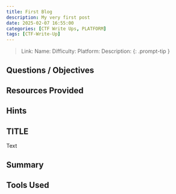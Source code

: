 ```yaml
---
title: First Blog
description: My very first post
date: 2025-02-07 16:55:00
categories: [CTF Write Ups, PLATFORM]
tags: [CTF-Write-Up]
---
```


> Link: 
> Name: 
> Difficulty: 
> Platform: 
> Description: 
{: .prompt-tip }

## Questions / Objectives



## Resources Provided



## Hints



## TITLE

Text

## Summary



## Tools Used


